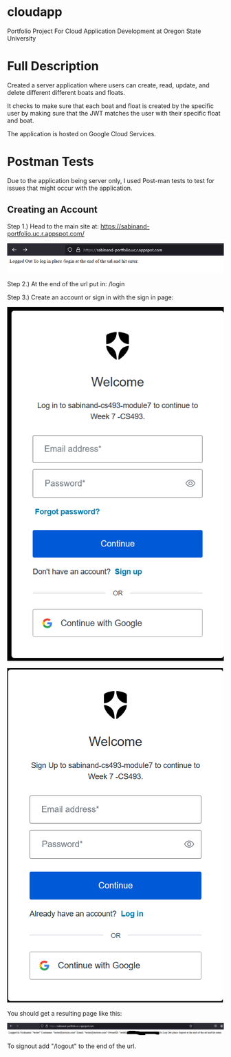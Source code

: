 # cloudapp
Portfolio Project For Cloud Application Development at Oregon State University

# Full Description
Created a server application where users can create, read, update, and delete different different boats and floats. 

It checks to make sure that each boat and float is created by the specific user by making sure that the JWT matches the user with their specific float and boat.

The application is hosted on Google Cloud Services.

# Postman Tests

Due to the application being server only, I used Post-man tests to test for issues that might occur with the application.

## Creating an Account

Step 1.) Head to the main site at: https://sabinand-portfolio.uc.r.appspot.com/

![screenshot](https://raw.githubusercontent.com/andrew-sabin/cloudapp/refs/heads/main/screenshots/main%20page/logged%20out.png)

Step 2.) At the end of the url put in: /login

Step 3.) Create an account or sign in with the sign in page:

![screenshot](https://raw.githubusercontent.com/andrew-sabin/cloudapp/refs/heads/main/screenshots/main%20page/auth0%20signin.png) 

![screenshot](https://raw.githubusercontent.com/andrew-sabin/cloudapp/refs/heads/main/screenshots/main%20page/auth0%20signup.png) 

You should get a resulting page like this:

![screenshot](https://raw.githubusercontent.com/andrew-sabin/cloudapp/refs/heads/main/screenshots/main%20page/logged%20in%202.png)

To signout add "/logout" to the end of the url.
